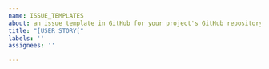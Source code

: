 ```yaml
---
name: ISSUE_TEMPLATES
about: an issue template in GitHub for your project's GitHub repository
title: "[USER STORY["
labels: ''
assignees: ''

---
```



